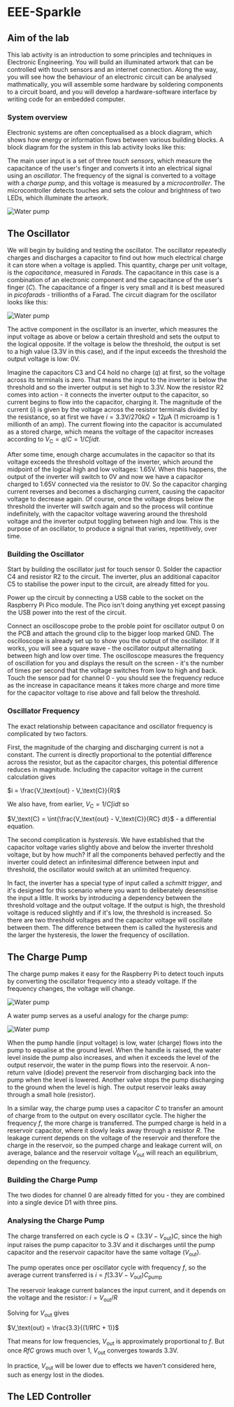 # EEE-Sparkle

## Aim of the lab

This lab activity is an introduction to some principles and techniques in Electronic Engineering. You will build an illuminated artwork that can be controlled with touch sensors and an internet connection. Along the way, you will see how the behaviour of an electronic circuit can be analysed mathmatically, you will assemble some hardware by soldering components to a circuit board, and you will develop a hardware-software interface by writing code for an embedded computer.

### System overview

Electronic systems are often conceptualised as a block diagram, which shows how energy or information flows between various building blocks. A block diagram for the system in this lab activity looks like this:


The main user input is a set of three _touch sensors_, which measure the capacitance of the user's finger and converts it into an electrical signal using an _oscillator_. The frequency of the signal is converted to a voltage with a _charge pump_, and this voltage is measured by a _microcontroller_. The microcontroller detects touches and sets the colour and brightness of two LEDs, which illuminate the artwork.


![Water pump](sensor-cct.png)

## The Oscillator

We will begin by building and testing the oscillator. The oscillator repeatedly charges and discharges a capacitor to find out how much electrical charge it can store when a voltage is applied. This quantity, charge per unit voltage, is the _capacitance_, measured in _Farads_. The capacitance in this case is a combination of an electronic component and the capacitance of the user's finger ($C$). The capacitance of a finger is very small and it is best measured in _picofarads_ - trillionths of a Farad. The circuit diagram for the oscillator looks like this:

![Water pump](osc-cct.png)

The active component in the oscillator is an inverter, which measures the input voltage as above or below a certain threshold and sets the output to the logical opposite. If the voltage is below the threshold, the output is set to a high value (3.3V in this case), and if the input exceeds the threshold the output voltage is low: 0V.

Imagine the capacitors C3 and C4 hold no charge ($q$) at first, so the voltage across its terminals is zero. That means the input to the inverter is below the threshold and so the inverter output is set high to 3.3V. Now the resistor R2 comes into action - it connects the inverter output to the capacitor, so current begins to flow into the capacitor, charging it. The magnitude of the current ($i$) is given by the voltage across the resistor terminals divided by the resistance, so at first we have $i = 3.3 \text{V} / 270k\Omega = 12\mu \text{A}$ (1 microamp is 1 millionth of an amp). The current flowing into the capacitor is accumulated as a stored charge, which means the voltage of the capacitor increases according to $V_\text{C} = q/C = 1/C \int i dt$.

After some time, enough charge accumulates in the capacitor so that its voltage exceeds the threshold voltage of the inverter, which around the midpoint of the logical high and low voltages: 1.65V. When this happens, the output of the inverter will switch to 0V and now we have a capacitor charged to 1.65V connected via the resistor to 0V. So the capacitor charging current reverses and becomes a discharging current, causing the capacitor voltage to decrease again. Of course, once the voltage drops below the threshold the inverter will switch again and so the process will continue indefinitely, with the capacitor voltage wavering around the threshold voltage and the inverter output toggling between high and low. This is the purpose of an oscillator, to produce a signal that varies, repetitively, over time.

### Building the Oscillator

Start by building the oscillator just for touch sensor 0. Solder the capactior C4 and resistor R2 to the circuit. The inverter, plus an additional capacitor C5 to stabilise the power input to the circuit, are already fitted for you.

Power up the circuit by connecting a USB cable to the socket on the Raspberry Pi Pico module. The Pico isn't doing anything yet except passing the USB power into the rest of the circuit.

Connect an oscilloscope probe to the proble point for oscillator output 0 on the PCB and attach the ground clip to the bigger loop marked GND. The oscilloscope is already set up to show you the output of the oscillator. If it works, you will see a square wave - the oscillator output alternating between high and low over time. The oscilloscope measures the frequency of oscillation for you and displays the result on the screen - it's the number of times per second that the voltage switches from low to high and back. Touch the sensor pad for channel 0 - you should see the frequency reduce as the increase in capacitance means it takes more charge and more time for the capacitor voltage to rise above and fall below the threshold.

### Oscillator Frequency

The exact relationship between capacitance and oscillator frequency is complicated by two factors.

First, the magnitude of the charging and discharging current is not a constant. The current is directly proportional to the potential difference across the resistor, but as the capacitor charges, this potential difference reduces in magnitude. Including the capacitor voltage in the current calculation gives

$i = \frac{V_\text{out} - V_\text{C}}{R}$

We also have, from earlier, $V_\text{C} = 1/C \int i dt$ so

$V_\text{C} = \int{\frac{V_\text{out} - V_\text{C}}{RC} dt}$ - a differential equation.

The second complication is _hysteresis_. We have established that the capacitor voltage varies slightly above and below the inverter threshold voltage, but by how much? If all the components behaved perfectly and the inverter could detect an infinitesimal difference between input and threshold, the oscillator would switch at an unlimited frequency.

In fact, the inverter has a special type of input called a _schmitt trigger_, and it's designed for this scenario where you want to deliberately desensitise the input a little. It works by introducing a dependency between the threshold voltage and the output voltage. If the output is high, the threshold voltage is reduced slightly and if it's low, the threshold is increased. So there are two threshold voltages and the capacitor voltage will oscillate between them. The difference between them is called the hysteresis and the larger the hysteresis, the lower the frequency of oscillation.

## The Charge Pump

The charge pump makes it easy for the Raspberry Pi to detect touch inputs by converting the oscillator frequency into a steady voltage. If the frequency changes, the voltage will change.

![Water pump](pump-cct.png)

A water pump serves as a useful analogy for the charge pump:

![Water pump](water-pump.svg)

When the pump handle (input voltage) is low, water (charge) flows into the pump to equalise at the ground level. When the handle is raised, the water level inside the pump also increases, and when it exceeds the level of the output reservoir, the water in the pump flows into the reservoir. A non-return valve (diode) prevent the reservoir from discharging back into the pump when the level is lowered. Another valve stops the pump discharging to the ground when the level is high. The output reservoir leaks away through a small hole (resistor).

In a similar way, the charge pump uses a capacitor $C$ to transfer an amount of charge from to the output on every oscillator cycle. The higher the frequency $f$, the more charge is transferred. The pumped charge is held in a reservoir capacitor, where it slowly leaks away through a resistor $R$. The leakage current depends on the voltage of the reservoir and therefore the charge in the reservoir, so the pumped charge and leakage current will, on average, balance and the reservoir voltage $V_\text{out}$ will reach an equilibrium, depending on the frequency.

### Building the Charge Pump

The two diodes for channel 0 are already fitted for you - they are combined into a single device D1 with three pins.

### Analysing the Charge Pump

The charge transferred on each cycle is $Q = (3.3V - V_\text{out})C$, since the high input raises the pump capacitor to 3.3V and it discharges until the pump capacitor and the reservoir capacitor have the same voltage ($V_\text{out}$).

The pump operates once per oscillator cycle with frequency $f$, so the average current transferred is $i = f(3.3V - V_\text{out})C_\text{pump}$

The reservoir leakage current balances the input current, and it depends on the voltage and the resistor: $i = V_\text{out}/R$

Solving for $V_\text{out}$ gives

$V_\text{out} = \frac{3.3}{(1/RfC + 1)}$

That means for low frequencies, $V_\text{out}$ is approximately proportional to $f$. But once $RfC$ grows much over 1, $V_\text{out}$ converges towards 3.3V.

In practice, $V_\text{out}$ will be lower due to effects we haven't considered here, such as energy lost in the diodes.



## The LED Controller